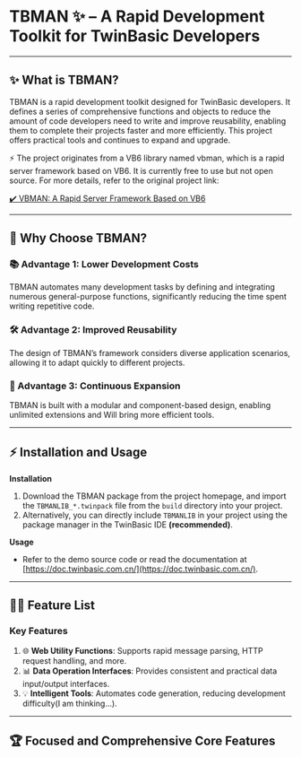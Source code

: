 # TBMAN ✨ – A Rapid Development Toolkit for TwinBasic Developers

---

## ✨ What is TBMAN?

TBMAN is a rapid development toolkit designed for TwinBasic developers. It defines a series of comprehensive functions and objects to reduce the amount of code developers need to write and improve reusability, enabling them to complete their projects faster and more efficiently. This project offers practical tools and continues to expand and upgrade.

⚡ The project originates from a VB6 library named vbman, which is a rapid server framework based on VB6. It is currently free to use but not open source. For more details, refer to the original project link:

[✔️ VBMAN: A Rapid Server Framework Based on VB6](https://vb6.pro/vbman)

---

## 💌 Why Choose TBMAN?

### 📚 Advantage 1: Lower Development Costs
TBMAN automates many development tasks by defining and integrating numerous general-purpose functions, significantly reducing the time spent writing repetitive code.

### 🛠️ Advantage 2: Improved Reusability
The design of TBMAN’s framework considers diverse application scenarios, allowing it to adapt quickly to different projects.

### 🔧 Advantage 3: Continuous Expansion
TBMAN is built with a modular and component-based design, enabling unlimited extensions and Will bring more efficient tools.

---

## ⚡ Installation and Usage

**Installation**  
1. Download the TBMAN package from the project homepage, and import the `TBMANLIB_*.twinpack` file from the `build` directory into your project.  
2. Alternatively, you can directly include `TBMANLIB` in your project using the package manager in the TwinBasic IDE **(recommended)**.  

**Usage**  
- Refer to the demo source code or read the documentation at [https://doc.twinbasic.com.cn/](https://doc.twinbasic.com.cn/).  

---

## 🕵️‍♂️ Feature List

### Key Features

1. 🌐 **Web Utility Functions**: Supports rapid message parsing, HTTP request handling, and more.
2. 📊 **Data Operation Interfaces**: Provides consistent and practical data input/output interfaces.
3. 💡 **Intelligent Tools**: Automates code generation, reducing development difficulty(I am thinking...).

---

## 🏆 Focused and Comprehensive Core Features


